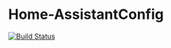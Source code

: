# Home-AssistantConfig
[![Build Status](https://travis-ci.org/hdldesigner/Home-AssistantConfig.svg?branch=master)](https://travis-ci.org/hdldesigner/Home-AssistantConfig.svg?branch=master)

